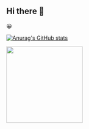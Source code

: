 ## Hi there 👋

<!--
**bshillitoe/bshillitoe** is a ✨ _special_ ✨ repository because its `README.md` (this file) appears on your GitHub profile.

Here are some ideas to get you started:

- 🔭 I’m currently working on ...
- 🌱 I’m currently learning ...
- 👯 I’m looking to collaborate on ...
- 🤔 I’m looking for help with ...
- 💬 Ask me about ...
- 📫 How to reach me: ...
- 😄 Pronouns: ...
- ⚡ Fun fact: ...
-->

😀

[![Anurag's GitHub stats](https://github-readme-stats.vercel.app/api?username=bshillitoe)](https://github.com/anuraghazra/github-readme-stats)

<img height=200 align="center" src="https://github-readme-stats.vercel.app/api/top-langs/?username=bshillitoe&size_weight=0.5&count_weight=0.5&layout=compact&hide=javascript,css,scss,html,lua&theme=transparent&langs_count=8" />

